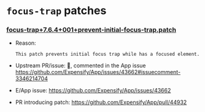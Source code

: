 # `focus-trap` patches

### [focus-trap+7.6.4+001+prevent-initial-focus-trap.patch](focus-trap+7.6.4+001+prevent-initial-focus-trap.patch)

- Reason:
  
    ```
    This patch prevents initial focus trap while has a focused element.
    ```
  
- Upstream PR/issue: 🛑, commented in the App issue https://github.com/Expensify/App/issues/43662#issuecomment-3346214704
- E/App issue: https://github.com/Expensify/App/issues/43662
- PR introducing patch: https://github.com/Expensify/App/pull/44932